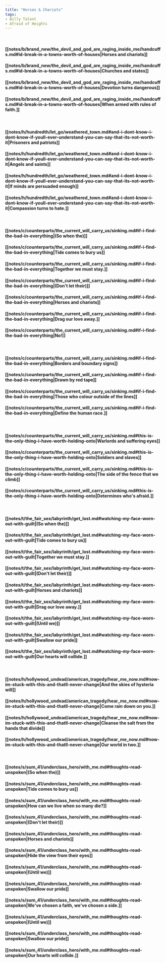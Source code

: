 ```yaml
---
title: "Horses & Chariots"
tags:
- Billy Talent
- Afraid of Heights
---
```

&nbsp;
#### [[notes/b/brand_new/the_devil_and_god_are_raging_inside_me/handcuffs.md#id-break-in-a-towns-worth-of-houses|Horses and chariots]]
#### [[notes/b/brand_new/the_devil_and_god_are_raging_inside_me/handcuffs.md#id-break-in-a-towns-worth-of-houses|Churches and states]]
#### [[notes/b/brand_new/the_devil_and_god_are_raging_inside_me/handcuffs.md#id-break-in-a-towns-worth-of-houses|Devotion turns dangerous]]
#### [[notes/b/brand_new/the_devil_and_god_are_raging_inside_me/handcuffs.md#id-break-in-a-towns-worth-of-houses|When armed with rules of faith.]]
&nbsp;
#### [[notes/h/hundredth/let_go/weathered_town.md#and-i-dont-know-i-dont-know-if-youll-ever-understand-you-can-say-that-its-not-worth-it|Prisoners and patriots]]
#### [[notes/h/hundredth/let_go/weathered_town.md#and-i-dont-know-i-dont-know-if-youll-ever-understand-you-can-say-that-its-not-worth-it|Angels and saints]]
#### [[notes/h/hundredth/let_go/weathered_town.md#and-i-dont-know-i-dont-know-if-youll-ever-understand-you-can-say-that-its-not-worth-it|If minds are persuaded enough]]
#### [[notes/h/hundredth/let_go/weathered_town.md#and-i-dont-know-i-dont-know-if-youll-ever-understand-you-can-say-that-its-not-worth-it|Compassion turns to hate.]]
&nbsp;
#### [[notes/c/counterparts/the_current_will_carry_us/sinking.md#if-i-find-the-bad-in-everything|(So when the)]]
#### [[notes/c/counterparts/the_current_will_carry_us/sinking.md#if-i-find-the-bad-in-everything|Tide comes to bury us]]
#### [[notes/c/counterparts/the_current_will_carry_us/sinking.md#if-i-find-the-bad-in-everything|Together we must stay.]]
#### [[notes/c/counterparts/the_current_will_carry_us/sinking.md#if-i-find-the-bad-in-everything|(Don't let their)]]
#### [[notes/c/counterparts/the_current_will_carry_us/sinking.md#if-i-find-the-bad-in-everything|Horses and chariots]]
#### [[notes/c/counterparts/the_current_will_carry_us/sinking.md#if-i-find-the-bad-in-everything|Drag our love away.]]
#### [[notes/c/counterparts/the_current_will_carry_us/sinking.md#if-i-find-the-bad-in-everything|No!]]
&nbsp;
#### [[notes/c/counterparts/the_current_will_carry_us/sinking.md#if-i-find-the-bad-in-everything|Borders and boundary signs]]
#### [[notes/c/counterparts/the_current_will_carry_us/sinking.md#if-i-find-the-bad-in-everything|Drawn by red tape]]
#### [[notes/c/counterparts/the_current_will_carry_us/sinking.md#if-i-find-the-bad-in-everything|Those who colour outside of the lines]]
#### [[notes/c/counterparts/the_current_will_carry_us/sinking.md#if-i-find-the-bad-in-everything|Define the human race.]]
&nbsp;
#### [[notes/c/counterparts/the_current_will_carry_us/sinking.md#this-is-the-only-thing-i-have-worth-holding-onto|Warlords and suffering eyes]]
#### [[notes/c/counterparts/the_current_will_carry_us/sinking.md#this-is-the-only-thing-i-have-worth-holding-onto|Soldiers and slaves]]
#### [[notes/c/counterparts/the_current_will_carry_us/sinking.md#this-is-the-only-thing-i-have-worth-holding-onto|The side of the fence that we climb]]
#### [[notes/c/counterparts/the_current_will_carry_us/sinking.md#this-is-the-only-thing-i-have-worth-holding-onto|Determines who's afraid.]]
&nbsp;
#### [[notes/t/the_fair_sex/labyrinth/get_lost.md#watching-my-face-worn-out-with-guilt|(So when the)]]
#### [[notes/t/the_fair_sex/labyrinth/get_lost.md#watching-my-face-worn-out-with-guilt|Tide comes to bury us]]
#### [[notes/t/the_fair_sex/labyrinth/get_lost.md#watching-my-face-worn-out-with-guilt|Together we must stay.]]
#### [[notes/t/the_fair_sex/labyrinth/get_lost.md#watching-my-face-worn-out-with-guilt|(Don't let their)]]
#### [[notes/t/the_fair_sex/labyrinth/get_lost.md#watching-my-face-worn-out-with-guilt|Horses and chariots]]
#### [[notes/t/the_fair_sex/labyrinth/get_lost.md#watching-my-face-worn-out-with-guilt|Drag our love away.]]
#### [[notes/t/the_fair_sex/labyrinth/get_lost.md#watching-my-face-worn-out-with-guilt|(Until we)]]
#### [[notes/t/the_fair_sex/labyrinth/get_lost.md#watching-my-face-worn-out-with-guilt|Swallow our pride]]
#### [[notes/t/the_fair_sex/labyrinth/get_lost.md#watching-my-face-worn-out-with-guilt|Our hearts will collide.]]
&nbsp;
#### [[notes/h/hollywood_undead/american_tragedy/hear_me_now.md#now-im-stuck-with-this-and-thatll-never-change|And the skies of hysteria will]]
#### [[notes/h/hollywood_undead/american_tragedy/hear_me_now.md#now-im-stuck-with-this-and-thatll-never-change|Come rain down on you.]]
#### [[notes/h/hollywood_undead/american_tragedy/hear_me_now.md#now-im-stuck-with-this-and-thatll-never-change|Cleanse the salt from the hands that divide]]
#### [[notes/h/hollywood_undead/american_tragedy/hear_me_now.md#now-im-stuck-with-this-and-thatll-never-change|Our world in two.]]
&nbsp;
#### [[notes/s/sum_41/underclass_hero/with_me.md#thoughts-read-unspoken|(So when the)]]
#### [[notes/s/sum_41/underclass_hero/with_me.md#thoughts-read-unspoken|Tide comes to bury us]]
#### [[notes/s/sum_41/underclass_hero/with_me.md#thoughts-read-unspoken|How can we live when so many die?]]
#### [[notes/s/sum_41/underclass_hero/with_me.md#thoughts-read-unspoken|(Don't let their)]]
#### [[notes/s/sum_41/underclass_hero/with_me.md#thoughts-read-unspoken|Horses and chariots]]
#### [[notes/s/sum_41/underclass_hero/with_me.md#thoughts-read-unspoken|Hide the view from their eyes]]
#### [[notes/s/sum_41/underclass_hero/with_me.md#thoughts-read-unspoken|(Until we)]]
#### [[notes/s/sum_41/underclass_hero/with_me.md#thoughts-read-unspoken|Swallow our pride]]
#### [[notes/s/sum_41/underclass_hero/with_me.md#thoughts-read-unspoken|We've chosen a faith, we've chosen a side.]]
#### [[notes/s/sum_41/underclass_hero/with_me.md#thoughts-read-unspoken|(Until we)]]
#### [[notes/s/sum_41/underclass_hero/with_me.md#thoughts-read-unspoken|Swallow our pride]]
#### [[notes/s/sum_41/underclass_hero/with_me.md#thoughts-read-unspoken|Our hearts will collide.]]
